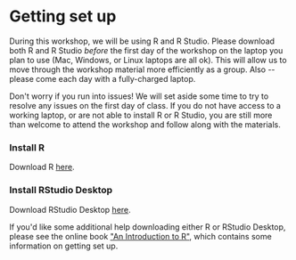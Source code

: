 # Getting set up

During this workshop, we will be using R and R Studio. Please download both R and R Studio *before* the first day of the workshop on the laptop you plan to use (Mac, Windows, or Linux laptops are all ok). This will allow us to move through the workshop material more efficiently as a group. Also -- please come each day with a fully-charged laptop.

Don't worry if you run into issues! We will set aside some time to try to resolve any issues on the first day of class. If you do not have access to a working laptop, or are not able to install R or R Studio, you are still more than welcome to attend the workshop and follow along with the materials.

### Install R

Download R [here](https://cran.r-project.org/).

### Install RStudio Desktop

Download RStudio Desktop [here](https://posit.co/download/rstudio-desktop/#download).

If you'd like some additional help downloading either R or RStudio Desktop, please see the online book ["An Introduction to R"](https://intro2r.com/installing-rstudio.html), which contains some information on getting set up. 